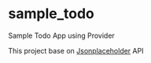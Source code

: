 # sample_todo

Sample Todo App using Provider

This project base on [Jsonplaceholder](https://jsonplaceholder.typicode.com) API
